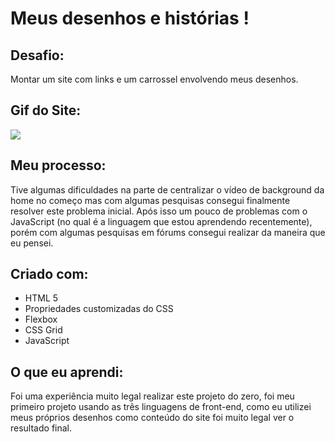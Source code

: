 #  Meus desenhos e histórias !

## Desafio:

Montar um site com links e um carrossel envolvendo meus desenhos.

## Gif do Site:

![](https://github.com/samuraijm/myDrawingSite/blob/main/myDrawingSite.gif)

## Meu processo:

Tive algumas dificuldades na parte de centralizar o vídeo de background da home no começo mas com algumas pesquisas consegui finalmente resolver este problema inicial.
Após isso um pouco de problemas com o JavaScript (no qual é a linguagem que estou aprendendo recentemente), porém com algumas pesquisas em fórums consegui realizar da maneira que eu pensei.

## Criado com:

+ HTML 5
+ Propriedades customizadas do CSS
+ Flexbox
+ CSS Grid
+ JavaScript

## O que eu aprendi:

Foi uma experiência muito legal realizar este projeto do zero, foi meu primeiro projeto usando as três linguagens de front-end, como eu utilizei meus próprios desenhos como conteúdo do site foi muito legal ver o resultado final.



